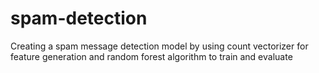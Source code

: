 # spam-detection
Creating a spam message detection model by using count vectorizer for feature generation and random forest algorithm to train and evaluate
